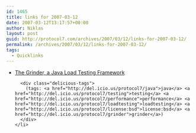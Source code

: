 ```yaml
---
id: 1465
title: links for 2007-03-12
date: 2007-03-12T13:17:57+00:00
author: Niklas
layout: post
guid: http://protocol7.com/archives/2007/03/12/links-for-2007-03-12/
permalink: /archives/2007/03/12/links-for-2007-03-12/
tags:
  - Quicklinks
---
```

<div class='microid-3d49a16f9a9fdafe7dc59c1b46c1a1abffad53a8'>
  <ul class="delicious">
    <li>
      <div class="delicious-link">
        <a href="http://grinder.sourceforge.net/">The Grinder, a Java Load Testing Framework</a>
      </div>
      
      <div class="delicious-tags">
        (tags: <a href="http://del.icio.us/protocol7/java">java</a> <a href="http://del.icio.us/protocol7/testing">testing</a> <a href="http://del.icio.us/protocol7/performance">performance</a> <a href="http://del.icio.us/protocol7/loadtesting">loadtesting</a> <a href="http://del.icio.us/protocol7/license:bsd">license:bsd</a> <a href="http://del.icio.us/protocol7/grinder">grinder</a>)
      </div>
    </li>
  </ul>
</div>